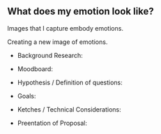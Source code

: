 ## What does my emotion look like?

Images that I capture embody emotions.

Creating a new image of emotions.

* Background Research:

* Moodboard:

* Hypothesis / Definition of questions:

* Goals:

* Ketches / Technical Considerations:

* Preentation of Proposal:


